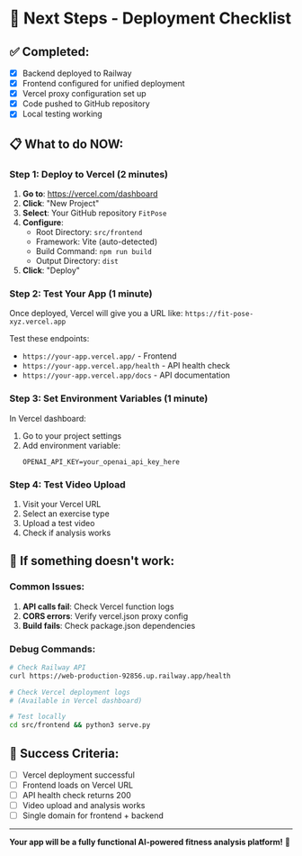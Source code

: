 # 🎯 Next Steps - Deployment Checklist

## ✅ Completed:
- [x] Backend deployed to Railway
- [x] Frontend configured for unified deployment
- [x] Vercel proxy configuration set up
- [x] Code pushed to GitHub repository
- [x] Local testing working

## 📋 What to do NOW:

### Step 1: Deploy to Vercel (2 minutes)
1. **Go to**: https://vercel.com/dashboard
2. **Click**: "New Project"
3. **Select**: Your GitHub repository `FitPose`
4. **Configure**:
   - Root Directory: `src/frontend`
   - Framework: Vite (auto-detected)
   - Build Command: `npm run build`
   - Output Directory: `dist`
5. **Click**: "Deploy"

### Step 2: Test Your App (1 minute)
Once deployed, Vercel will give you a URL like:
`https://fit-pose-xyz.vercel.app`

Test these endpoints:
- `https://your-app.vercel.app/` - Frontend
- `https://your-app.vercel.app/health` - API health check
- `https://your-app.vercel.app/docs` - API documentation

### Step 3: Set Environment Variables (1 minute)
In Vercel dashboard:
1. Go to your project settings
2. Add environment variable:
   ```
   OPENAI_API_KEY=your_openai_api_key_here
   ```

### Step 4: Test Video Upload
1. Visit your Vercel URL
2. Select an exercise type
3. Upload a test video
4. Check if analysis works

## 🚨 If something doesn't work:

### Common Issues:
1. **API calls fail**: Check Vercel function logs
2. **CORS errors**: Verify vercel.json proxy config
3. **Build fails**: Check package.json dependencies

### Debug Commands:
```bash
# Check Railway API
curl https://web-production-92856.up.railway.app/health

# Check Vercel deployment logs
# (Available in Vercel dashboard)

# Test locally
cd src/frontend && python3 serve.py
```

## 🎉 Success Criteria:
- [ ] Vercel deployment successful
- [ ] Frontend loads on Vercel URL
- [ ] API health check returns 200
- [ ] Video upload and analysis works
- [ ] Single domain for frontend + backend

---

**Your app will be a fully functional AI-powered fitness analysis platform!** 💪
